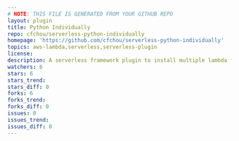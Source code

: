 ```yaml
---
# NOTE: THIS FILE IS GENERATED FROM YOUR GITHUB REPO
layout: plugin
title: Python Individually
repo: cfchou/serverless-python-individually
homepage: 'https://github.com/cfchou/serverless-python-individually'
topics: aws-lambda,serverless,serverless-plugin
license: 
description: A serverless framework plugin to install multiple lambda functions written in python
watchers: 6
stars: 6
stars_trend: 
stars_diff: 0
forks: 6
forks_trend: 
forks_diff: 0
issues: 0
issues_trend: 
issues_diff: 0
---
```


